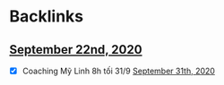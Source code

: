 
# Backlinks
## [September 22nd, 2020](<September 22nd, 2020.md>)
- [x] Coaching Mỹ Linh 8h tối 31/9 [September 31th, 2020](<September 31th, 2020.md>)

